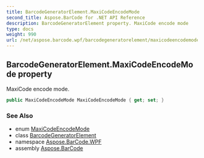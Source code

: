 ```yaml
---
title: BarcodeGeneratorElement.MaxiCodeEncodeMode
second_title: Aspose.BarCode for .NET API Reference
description: BarcodeGeneratorElement property. MaxiCode encode mode
type: docs
weight: 990
url: /net/aspose.barcode.wpf/barcodegeneratorelement/maxicodeencodemode/
---
```

## BarcodeGeneratorElement.MaxiCodeEncodeMode property

MaxiCode encode mode.

```csharp
public MaxiCodeEncodeMode MaxiCodeEncodeMode { get; set; }
```

### See Also

* enum [MaxiCodeEncodeMode](../../../aspose.barcode.generation/maxicodeencodemode/)
* class [BarcodeGeneratorElement](../)
* namespace [Aspose.BarCode.WPF](../../barcodegeneratorelement/)
* assembly [Aspose.BarCode](../../../)


